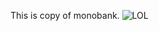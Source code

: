 This is copy of monobank.
![LOL]([http://url/to/img.png](https://latifundist.com/media/company/600-s/00/01/1678/spar-118912.png)])
